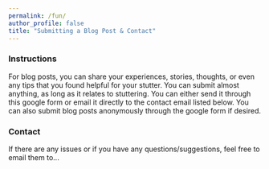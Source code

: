 ```yaml
---
permalink: /fun/
author_profile: false
title: "Submitting a Blog Post & Contact"
---
```

### Instructions

For blog posts, you can share your experiences, stories, thoughts, or even any tips that you found helpful for your stutter. 
You can submit almost anything, as long as it relates to stuttering. You can either send it through this google form or email it directly to the contact email listed below.
You can also submit blog posts anonymously through the google form if desired.

### Contact

If there are any issues or if you have any questions/suggestions, feel free to email them to...


